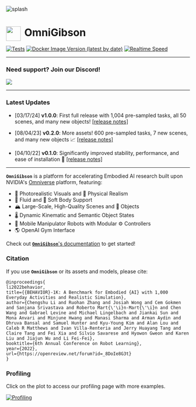 ![splash](./docs/assets/splash.png)

# <h1><img height="40" src="./docs/assets/OmniGibson_logo.png" style="float:left;padding-right:10px"> OmniGibson</h1>
[![Tests](https://github.com/StanfordVL/OmniGibson/actions/workflows/tests.yml/badge.svg?branch=og-develop&event=push)](https://github.com/StanfordVL/OmniGibson/actions/workflows/tests.yml)
[![Docker Image Version (latest by date)](https://img.shields.io/docker/v/stanfordvl/omnigibson?label=docker&sort=semver)](https://hub.docker.com/r/stanfordvl/omnigibson)
[![Realtime Speed](https://behavior.stanford.edu/knowledgebase/profile/badge.svg)](https://stanfordvl.github.io/OmniGibson/profiling/)

-------

### Need support? Join our Discord!
<a href="https://discord.gg/bccR5vGFEx"><img src="https://discordapp.com/api/guilds/1166422812160966707/widget.png?style=banner3"></a>

-------

### Latest Updates
- [03/17/24] **v1.0.0**: First full release with 1,004 pre-sampled tasks, all 50 scenes, and many new objects! [[release notes]](https://github.com/StanfordVL/OmniGibson/releases/tag/v1.0.0)

- [08/04/23] **v0.2.0**: More assets! 600 pre-sampled tasks, 7 new scenes, and many new objects 📈 [[release notes]](https://github.com/StanfordVL/OmniGibson/releases/tag/v0.2.0)

- [04/10/22] **v0.1.0**: Significantly improved stability, performance, and ease of installation :wrench: [[release notes]](https://github.com/StanfordVL/OmniGibson/releases/tag/v0.1.0)

-------

**`OmniGibson`** is a platform for accelerating Embodied AI research built upon NVIDIA's [Omniverse](https://www.nvidia.com/en-us/omniverse/) platform, featuring:

* 📸 Photorealistic Visuals and 📐 Physical Realism
* 🌊 Fluid and 👕 Soft Body Support
* 🏔️ Large-Scale, High-Quality Scenes and 🎾 Objects
* 🌡️ Dynamic Kinematic and Semantic Object States
* 🤖 Mobile Manipulator Robots with Modular ⚙️ Controllers
* 🌎 OpenAI Gym Interface

Check out [**`OmniGibson`**'s documentation](https://behavior.stanford.edu/omnigibson/getting_started/installation.html) to get started!

### Citation
If you use **`OmniGibson`** or its assets and models, please cite:

```
@inproceedings{
li2022behavior,
title={{BEHAVIOR}-1K: A Benchmark for Embodied {AI} with 1,000 Everyday Activities and Realistic Simulation},
author={Chengshu Li and Ruohan Zhang and Josiah Wong and Cem Gokmen and Sanjana Srivastava and Roberto Mart{\'\i}n-Mart{\'\i}n and Chen Wang and Gabrael Levine and Michael Lingelbach and Jiankai Sun and Mona Anvari and Minjune Hwang and Manasi Sharma and Arman Aydin and Dhruva Bansal and Samuel Hunter and Kyu-Young Kim and Alan Lou and Caleb R Matthews and Ivan Villa-Renteria and Jerry Huayang Tang and Claire Tang and Fei Xia and Silvio Savarese and Hyowon Gweon and Karen Liu and Jiajun Wu and Li Fei-Fei},
booktitle={6th Annual Conference on Robot Learning},
year={2022},
url={https://openreview.net/forum?id=_8DoIe8G3t}
}
```

### Profiling
Click on the plot to access our profiling page with more examples.

[![Profiling](https://behavior.stanford.edu/knowledgebase/profile/plot.png)](https://stanfordvl.github.io/OmniGibson/profiling/)
